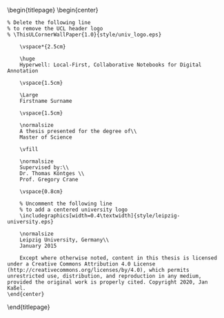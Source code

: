 \begin{titlepage}
    \begin{center}

    % Delete the following line
    % to remove the UCL header logo
    % \ThisULCornerWallPaper{1.0}{style/univ_logo.eps}
        
        \vspace*{2.5cm}
        
        \huge
        Hyperwell: Local-First, Collaborative Notebooks for Digital Annotation
        
        \vspace{1.5cm}
        
        \Large
        Firstname Surname

        \vspace{1.5cm}

        \normalsize
        A thesis presented for the degree of\\
        Master of Science
        
        \vfill
        
        \normalsize
        Supervised by:\\
        Dr. Thomas Köntges \\
        Prof. Gregory Crane

        \vspace{0.8cm}

        % Uncomment the following line
        % to add a centered university logo
        \includegraphics[width=0.4\textwidth]{style/leipzig-university.eps}
        
        \normalsize
        Leipzig University, Germany\\
        January 2015

        Except where otherwise noted, content in this thesis is licensed under a Creative Commons Attribution 4.0 License (http://creativecommons.org/licenses/by/4.0), which permits unrestricted use, distribution, and reproduction in any medium, provided the original work is properly cited. Copyright 2020, Jan Kaßel.
    \end{center}
\end{titlepage}
